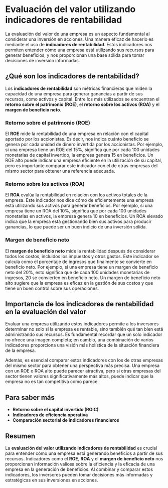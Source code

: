 # Evaluación del valor utilizando indicadores de rentabilidad

La evaluación del valor de una empresa es un aspecto fundamental al considerar una inversión en acciones. Una manera eficaz de hacerlo es mediante el uso de **indicadores de rentabilidad**. Estos indicadores nos permiten entender cómo una empresa está utilizando sus recursos para generar beneficios, y nos proporcionan una base sólida para tomar decisiones de inversión informadas.

## ¿Qué son los indicadores de rentabilidad?

Los **indicadores de rentabilidad** son métricas financieras que miden la capacidad de una empresa para generar ganancias a partir de sus recursos, como activos y capital. Entre los más utilizados se encuentran el **retorno sobre el patrimonio (ROE)**, el **retorno sobre los activos (ROA)** y el **margen de beneficio neto**.

### Retorno sobre el patrimonio (ROE)

El **ROE** mide la rentabilidad de una empresa en relación con el capital aportado por los accionistas. Es decir, nos indica cuánto beneficio se genera por cada unidad de dinero invertida por los accionistas. Por ejemplo, si una empresa tiene un ROE del 15%, significa que por cada 100 unidades monetarias de capital invertido, la empresa genera 15 en beneficios. Un ROE alto puede indicar una empresa eficiente en la utilización de su capital, pero es importante comparar este indicador con el de otras empresas del mismo sector para obtener una referencia adecuada.

### Retorno sobre los activos (ROA)

El **ROA** evalúa la rentabilidad en relación con los activos totales de la empresa. Este indicador nos dice cómo de eficientemente una empresa está utilizando sus activos para generar beneficios. Por ejemplo, si una empresa tiene un ROA del 10%, significa que por cada 100 unidades monetarias en activos, la empresa genera 10 en beneficios. Un ROA elevado indica que la empresa está gestionando bien sus activos para producir ganancias, lo que puede ser un buen indicio de una inversión sólida.

### Margen de beneficio neto

El **margen de beneficio neto** mide la rentabilidad después de considerar todos los costos, incluidos los impuestos y otros gastos. Este indicador se calcula como el porcentaje de ingresos que finalmente se convierte en beneficio neto. Por ejemplo, si una empresa tiene un margen de beneficio neto del 20%, esto significa que de cada 100 unidades monetarias de ingresos, 20 se convierten en beneficio neto. Un margen de beneficio neto alto sugiere que la empresa es eficaz en la gestión de sus costos y que tiene un buen control sobre sus operaciones.

## Importancia de los indicadores de rentabilidad en la evaluación del valor

Evaluar una empresa utilizando estos indicadores permite a los inversores determinar no solo si la empresa es rentable, sino también qué tan bien está administrando sus recursos. Es fundamental recordar que un solo indicador no ofrece una imagen completa; en cambio, una combinación de varios indicadores proporciona una visión más holística de la situación financiera de la empresa.

Además, es esencial comparar estos indicadores con los de otras empresas del mismo sector para obtener una perspectiva más precisa. Una empresa con un ROE o ROA alto puede parecer atractiva, pero si otras empresas del sector tienen valores significativamente más altos, puede indicar que la empresa no es tan competitiva como parece.

## Para saber más

- **Retorno sobre el capital invertido (ROIC)**
- **Indicadores de eficiencia operativa**
- **Comparación sectorial de indicadores financieros**

## Resumen

La **evaluación del valor utilizando indicadores de rentabilidad** es crucial para entender cómo una empresa está generando beneficios a partir de sus recursos. Indicadores como el **ROE**, **ROA** y el **margen de beneficio neto** nos proporcionan información valiosa sobre la eficiencia y la eficacia de una empresa en la generación de beneficios. Al combinar y comparar estos indicadores, los inversores pueden tomar decisiones más informadas y estratégicas en sus inversiones en acciones.